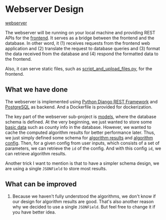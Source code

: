# Webserver Design

[webserver](/webserver/)

The webserver will be running on your local machine and providing REST APIs for the [frontend](/doc/frontend.md). It serves as a bridge between the frontend and the database. In other word, it (1) receives requests from the frontend web application and (2) translate the request to database queries and (3) format the data received from the database and (4) respond the formatted data to the frontend.

Also, it can serve static files, such as [script_and_upload_files.py](/webserver/script/static/split_and_upload_files.py), for the frontend.

## What we have done

The webserver is implemented using [Python Django REST Framework](https://www.django-rest-framework.org/) and [PostgreSQL](https://www.postgresql.org/) as backend. And a Dockerfile is provided for dockerization.

The key part of the webserver sub-project is [models](/webserver/script/models/), where the database schema is defined. At the very beginning, we just wanted to store some [basic data](/webserver/script/models/data.py) such as county info in the database. However, we wanted to cache the computed algorithm results for better performance later. Thus, we just simply defined some schema for [algorithm results](/webserver/script/models/algorithms.py) and [algorithm config](/webserver/script/models/config.py). Then, for a given config from user inputs, which consists of a set of parameters, we can retrieve the `id` of the config. And with this config `id`, we can retrieve algorithm results.

Another trick I want to mention is that to have a simpler schema design, we are using a single `JSONField` to store most results.

## What can be improved

1. Because we haven't fully understood the algorithms, we don't know if our design for algorithm results are good. That's also another reason why we decided to use a single `JSONField`. But feel free to change it if you have better idea.
